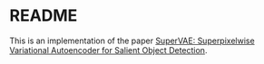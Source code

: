 # README
This is an implementation of the paper [SuperVAE: Superpixelwise Variational Autoencoder for Salient Object Detection](https://ojs.aaai.org//index.php/AAAI/article/view/4876).
